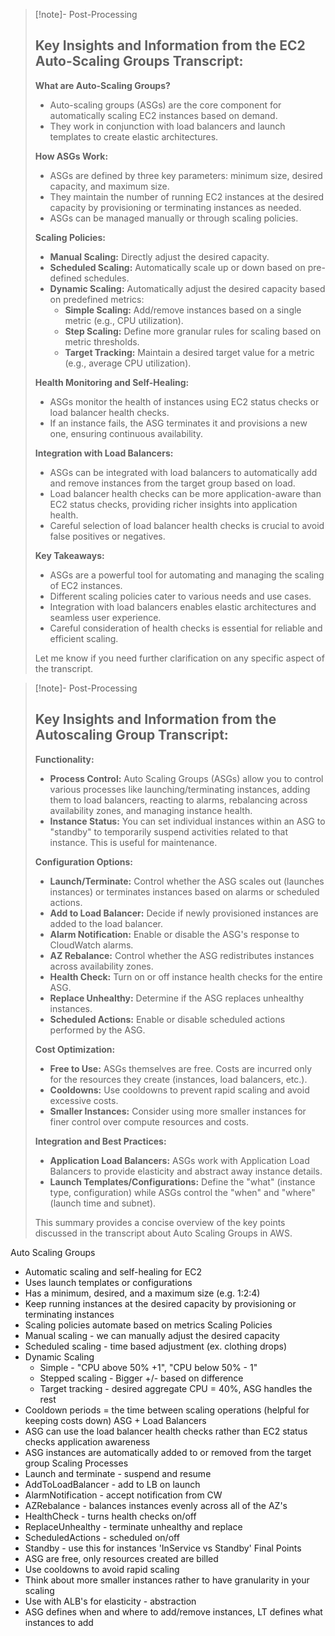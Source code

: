 
>[!note]- Post-Processing
>## Key Insights and Information from the EC2 Auto-Scaling Groups Transcript:
>
>**What are Auto-Scaling Groups?**
>
>*  Auto-scaling groups (ASGs) are the core component for automatically scaling EC2 instances based on demand.
>*  They work in conjunction with load balancers and launch templates to create elastic architectures.
>
>**How ASGs Work:**
>
>*  ASGs are defined by three key parameters: minimum size, desired capacity, and maximum size.
>*  They maintain the number of running EC2 instances at the desired capacity by provisioning or terminating instances as needed.
>*  ASGs can be managed manually or through scaling policies.
>
>**Scaling Policies:**
>
>*  **Manual Scaling:** Directly adjust the desired capacity.
>*  **Scheduled Scaling:**  Automatically scale up or down based on pre-defined schedules.
>*  **Dynamic Scaling:**  Automatically adjust the desired capacity based on predefined metrics:
>    *  **Simple Scaling:** Add/remove instances based on a single metric (e.g., CPU utilization).
>    *  **Step Scaling:** Define more granular rules for scaling based on metric thresholds.
>    *  **Target Tracking:** Maintain a desired target value for a metric (e.g., average CPU utilization).
>
>**Health Monitoring and Self-Healing:**
>
>*  ASGs monitor the health of instances using EC2 status checks or load balancer health checks.
>*  If an instance fails, the ASG terminates it and provisions a new one, ensuring continuous availability.
>
>**Integration with Load Balancers:**
>
>*  ASGs can be integrated with load balancers to automatically add and remove instances from the target group based on load.
>*  Load balancer health checks can be more application-aware than EC2 status checks, providing richer insights into application health.
>*  Careful selection of load balancer health checks is crucial to avoid false positives or negatives.
>
>**Key Takeaways:**
>
>*  ASGs are a powerful tool for automating and managing the scaling of EC2 instances.
>*  Different scaling policies cater to various needs and use cases.
>*  Integration with load balancers enables elastic architectures and seamless user experience.
>*  Careful consideration of health checks is essential for reliable and efficient scaling.
>
>
>
>Let me know if you need further clarification on any specific aspect of the transcript.
>

>[!note]- Post-Processing
>## Key Insights and Information from the Autoscaling Group Transcript:
>
>**Functionality:**
>
>* **Process Control:** Auto Scaling Groups (ASGs) allow you to control various processes like launching/terminating instances, adding them to load balancers, reacting to alarms, rebalancing across availability zones, and managing instance health.
>* **Instance Status:** You can set individual instances within an ASG to "standby" to temporarily suspend activities related to that instance. This is useful for maintenance.
>
>**Configuration Options:**
>
>* **Launch/Terminate:**  Control whether the ASG scales out (launches instances) or terminates instances based on alarms or scheduled actions.
>* **Add to Load Balancer:**  Decide if newly provisioned instances are added to the load balancer.
>* **Alarm Notification:** Enable or disable the ASG's response to CloudWatch alarms.
>* **AZ Rebalance:** Control whether the ASG redistributes instances across availability zones.
>* **Health Check:**  Turn on or off instance health checks for the entire ASG.
>* **Replace Unhealthy:**  Determine if the ASG replaces unhealthy instances.
>* **Scheduled Actions:** Enable or disable scheduled actions performed by the ASG.
>
>**Cost Optimization:**
>
>* **Free to Use:** ASGs themselves are free. Costs are incurred only for the resources they create (instances, load balancers, etc.).
>* **Cooldowns:** Use cooldowns to prevent rapid scaling and avoid excessive costs.
>* **Smaller Instances:** Consider using more smaller instances for finer control over compute resources and costs.
>
>**Integration and Best Practices:**
>
>* **Application Load Balancers:** ASGs work with Application Load Balancers to provide elasticity and abstract away instance details.
>* **Launch Templates/Configurations:** Define the "what" (instance type, configuration) while ASGs control the "when" and "where" (launch time and subnet).
>
>
>This summary provides a concise overview of the key points discussed in the transcript about Auto Scaling Groups in AWS.
>

Auto Scaling Groups
- Automatic scaling and self-healing for EC2
- Uses launch templates or configurations
- Has a minimum, desired, and a maximum size (e.g. 1:2:4)
- Keep running instances at the desired capacity by provisioning or terminating instances
- Scaling policies automate based on metrics
Scaling Policies
- Manual scaling - we can manually adjust the desired capacity
- Scheduled scaling - time based adjustment (ex. clothing drops)
- Dynamic Scaling
	- Simple - "CPU above 50% +1", "CPU below 50% - 1"
	- Stepped scaling - Bigger +/- based on difference
	- Target tracking - desired aggregate CPU = 40%, ASG handles the rest
- Cooldown periods = the time between scaling operations (helpful for keeping costs down)
ASG + Load Balancers
- ASG can use the load balancer health checks rather than EC2 status checks application awareness
- ASG instances are automatically added to or removed from the target group
Scaling Processes
- Launch and terminate - suspend and resume
- AddToLoadBalancer - add to LB on launch
- AlarmNotification - accept notification from CW
- AZRebalance - balances instances evenly across all of the AZ's
- HealthCheck - turns health checks on/off
- ReplaceUnhealthy - terminate unhealthy and replace
- ScheduledActions - scheduled on/off
- Standby - use this for instances 'InService vs Standby'
Final Points
- ASG are free, only resources created are billed
- Use cooldowns to avoid rapid scaling
- Think about more smaller instances rather to have granularity in your scaling
- Use with ALB's for elasticity - abstraction
- ASG defines when and where to add/remove instances, LT defines what instances to add 

